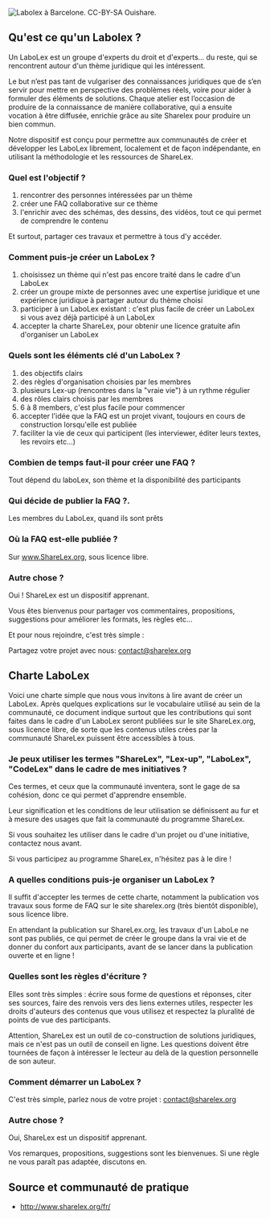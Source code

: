 ![Labolex à Barcelone. CC-BY-SA Ouishare.]({{site.baseurl}}/https://c1.staticflickr.com/9/8106/8571450837_28c67c00ce_b.jpg)

## Qu'est ce qu'un Labolex ?

Un LaboLex est un groupe d'experts du droit et d'experts... du reste, qui se rencontrent autour d'un thème juridique qui les intéressent.

Le but n’est pas tant de vulgariser des connaissances juridiques que de s’en servir pour mettre en perspective des problèmes réels, voire pour aider à formuler des éléments de solutions. Chaque atelier est l’occasion de produire de la connaissance de manière collaborative, qui a ensuite vocation à être diffusée, enrichie grâce au site Sharelex pour produire un bien commun.

Notre dispositif est conçu pour permettre aux communautés de créer et développer les LaboLex librement, localement et de façon indépendante, en utilisant la méthodologie et les ressources de ShareLex.

### Quel est l'objectif ?

1. rencontrer des personnes intéressées par un thème
2. créer une FAQ collaborative sur ce thème
3. l'enrichir avec des schémas, des dessins, des vidéos, tout ce qui permet de comprendre le contenu

Et surtout, partager ces travaux et permettre à tous d'y accéder.

### Comment puis-je créer un LaboLex ? 

1. choisissez un thème qui n'est pas encore traité dans le cadre d'un LaboLex
2. créer un groupe mixte de personnes avec une expertise juridique et une expérience juridique à partager autour du thème choisi
3. participer à un LaboLex existant : c'est plus facile de créer un LaboLex si vous avez déjà participé à un LaboLex 
4. accepter la charte ShareLex, pour obtenir une licence gratuite afin d'organiser un LaboLex

### Quels sont les éléments clé d'un LaboLex  ?

1. des objectifs clairs
2. des règles d'organisation choisies par les membres
3. plusieurs Lex-up (rencontres dans la "vraie vie") à un rythme régulier
4. des rôles clairs choisis par les membres
5. 6 à 8 members, c'est plus facile pour commencer 
7. accepter l'idée que la FAQ est un projet vivant, toujours en cours de construction lorsqu'elle est publiée
8. faciliter la vie de ceux qui participent (les interviewer, éditer leurs textes, les revoirs etc...)

### Combien de temps faut-il pour créer une FAQ ?

Tout dépend du laboLex, son thème et la disponibilité des participants

### Qui décide de publier la FAQ ?.

Les membres du LaboLex, quand ils sont prêts

### Où la FAQ est-elle publiée ?

Sur www.ShareLex.org, sous licence libre.

### Autre chose ?

Oui ! ShareLex est un dispositif apprenant.

Vous êtes bienvenus pour partager vos commentaires, propositions, suggestions pour améliorer les formats, les règles etc...

Et pour nous rejoindre, c'est très simple :

Partagez votre projet avec nous: contact@sharelex.org


## Charte LaboLex 

Voici une charte simple que nous vous invitons à lire avant de créer un LaboLex. Après quelques explications sur le vocabulaire utilisé au sein de la communauté, ce document indique surtout que les contributions qui sont faites dans le cadre d'un LaboLex seront publiées sur le site ShareLex.org, sous licence libre, de sorte que les contenus utiles crées par la communauté ShareLex puissent être accessibles à tous.

### Je peux utiliser les termes "ShareLex", "Lex-up", "LaboLex", "CodeLex" dans le cadre de mes initiatives ?

Ces termes, et ceux que la communauté inventera, sont le gage de sa cohésion, donc ce qui permet d'apprendre ensemble.

Leur signification et les conditions de leur utilisation se définissent au fur et à mesure des usages que fait la communauté du programme ShareLex.

Si vous souhaitez les utiliser dans le cadre d'un projet ou d'une initiative, contactez nous avant.

Si vous participez au programme ShareLex, n'hésitez pas à le dire !


### A quelles conditions puis-je organiser un LaboLex ?

Il suffit d'accepter les termes de cette charte, notamment la publication vos travaux sous forme de FAQ sur le site sharelex.org (très bientôt disponible), sous licence libre.

En attendant la publication sur ShareLex.org, les travaux d'un LaboLe ne sont pas publiés, ce qui permet de créer le groupe dans la vrai vie et de donner du confort aux participants, avant de se lancer dans la publication ouverte et en ligne !


### Quelles sont les règles d'écriture ?

Elles sont très simples : écrire sous forme de questions et réponses, citer ses sources, faire des renvois vers des liens externes utiles, respecter les droits d'auteurs des contenus que vous utilisez et respectez la pluralité de points de vue des participants.

Attention, ShareLex est un outil de co-construction de solutions juridiques, mais ce n'est pas un outil de conseil en ligne. Les questions doivent être tournées de façon à intéresser le lecteur au delà de la question personnelle de son auteur. 

### Comment démarrer un LaboLex ?

C'est très simple, parlez nous de votre projet : contact@sharelex.org

### Autre chose ?

Oui, ShareLex est un dispositif apprenant.

Vos remarques, propositions, suggestions sont les bienvenues. Si une règle ne vous paraît pas adaptée, discutons en.

## Source et communauté de pratique
* http://www.sharelex.org/fr/
